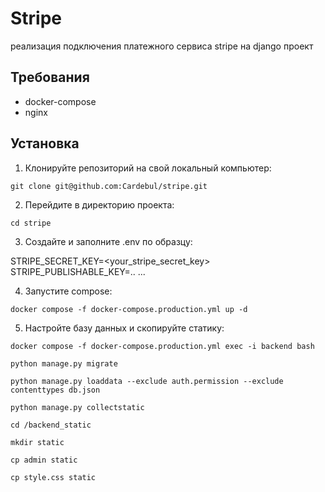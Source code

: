 # Stripe

реализация подключения платежного сервиса stripe на django проект

## Требования


- docker-compose
- nginx

## Установка

1. Клонируйте репозиторий на свой локальный компьютер:

```
git clone git@github.com:Cardebul/stripe.git
```

2. Перейдите в директорию проекта:

```
cd stripe
```

3. Создайте и заполните .env по образцу:

STRIPE_SECRET_KEY=<your_stripe_secret_key>
STRIPE_PUBLISHABLE_KEY=..
...

4. Запустите compose:

```
docker compose -f docker-compose.production.yml up -d
```

5. Настройте базу данных и скопируйте статику:

```
docker compose -f docker-compose.production.yml exec -i backend bash
```

```
python manage.py migrate
```


```
python manage.py loaddata --exclude auth.permission --exclude contenttypes db.json
```


```
python manage.py collectstatic
```

```
cd /backend_static
```


```
mkdir static
```

```
cp admin static
```


```
cp style.css static
```


